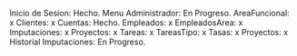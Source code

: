 Inicio de Sesion: Hecho.
Menu Administrador: En Progreso.
AreaFuncional: x
Clientes: x
Cuentas: Hecho.
Empleados: x
EmpleadosArea: x
Imputaciones: x
Proyectos: x
Tareas: x
TareasTipo: x
Tasas: x
Proyectos: x
Historial Imputaciones: En Progreso.

